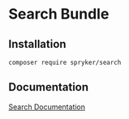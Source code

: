 # Search Bundle

## Installation

```
composer require spryker/search
```

## Documentation

[Search Documentation](https://spryker.github.io/search/index.html)
